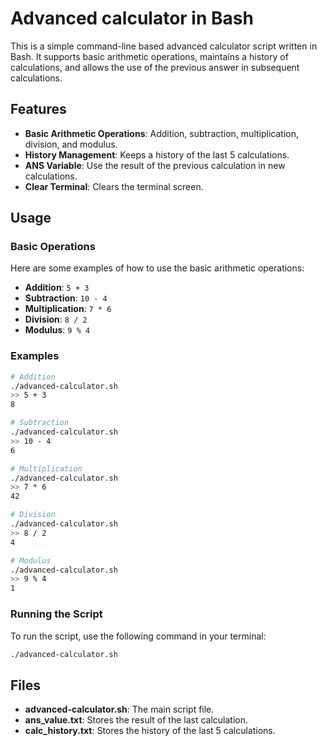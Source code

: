 # Advanced calculator in Bash

This is a simple command-line based advanced calculator script written in Bash. It supports basic arithmetic operations, maintains a history of calculations, and allows the use of the previous answer in subsequent calculations.

## Features

- **Basic Arithmetic Operations**: Addition, subtraction, multiplication, division, and modulus.
- **History Management**: Keeps a history of the last 5 calculations.
- **ANS Variable**: Use the result of the previous calculation in new calculations.
- **Clear Terminal**: Clears the terminal screen.

## Usage
### Basic Operations

Here are some examples of how to use the basic arithmetic operations:

- **Addition**: `5 + 3`
- **Subtraction**: `10 - 4`
- **Multiplication**: `7 * 6`
- **Division**: `8 / 2`
- **Modulus**: `9 % 4`

### Examples

```bash
# Addition
./advanced-calculator.sh 
>> 5 + 3
8

# Subtraction
./advanced-calculator.sh 
>> 10 - 4
6

# Multiplication
./advanced-calculator.sh 
>> 7 * 6
42

# Division
./advanced-calculator.sh 
>> 8 / 2
4

# Modulus
./advanced-calculator.sh 
>> 9 % 4
1
```

### Running the Script

To run the script, use the following command in your terminal:

```bash
./advanced-calculator.sh
```

## Files
- **advanced-calculator.sh**: The main script file.
- **ans_value.txt**: Stores the result of the last calculation.
- **calc_history.txt**: Stores the history of the last 5 calculations.